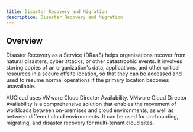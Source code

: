 ```yaml
---
title: Disaster Recovery and Migration
description: Disaster Recovery and Migration
---
```


## Overview

Disaster Recovery as a Service (DRaaS) helps organisations recover from natural disasters, cyber attacks, or other catastrophic events. It involves storing copies of an organization's data, applications, and other critical resources in a secure offsite location, so that they can be accessed and used to resume normal operations if the primary location becomes unavailable.

AUCloud uses VMware Cloud Director Availability. VMware Cloud Director Availability is a comprehensive solution that enables the movement of workloads between on-premises and cloud environments, as well as between different cloud environments. It can be used for on-boarding, migrating, and disaster recovery for multi-tenant cloud sites.